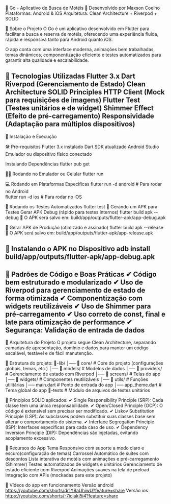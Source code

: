 📍 Go - Aplicativo de Busca de Motéis 🚀
Desenvolvido por Maxson Coelho
 Plataformas: Android & iOS
Arquitetura: Clean Architecture + Riverpod + SOLID

📌 Sobre o Projeto
O Go é um aplicativo desenvolvido em Flutter para facilitar a busca e reserva de motéis, oferecendo uma experiência fluida, rápida e responsiva tanto para Android quanto iOS.

O app conta com uma interface moderna, animações bem trabalhadas, temas dinâmicos, componentização eficiente e testes automatizados para garantir alta qualidade e escalabilidade.

📌 Tecnologias Utilizadas
Flutter 3.x
Dart
Riverpod (Gerenciamento de Estado)
Clean Architecture
SOLID Principles
HTTP Client (Mock para requisições de imagens)
Flutter Test (Testes unitários e de widget)
Shimmer Effect (Efeito de pré-carregamento)
Responsividade (Adaptação para múltiplos dispositivos)
--------------------------------------------------------------

🚀 Instalação e Execução

🛠️ Pré-requisitos
Flutter 3.x instalado 
Dart SDK atualizado
Android Studio
Emulador ou dispositivo físico conectado

Instalando Dependências
flutter pub get

🏃‍♂️ Rodando no Emulador ou Celular
flutter run

💻 Rodando em Plataformas Específicas
flutter run -d android   # Para rodar no Android  
flutter run -d ios       # Para rodar no iOS  

🧪 Rodando os Testes Automatizados
flutter test
📌 Gerando um APK para Testes
Gerar APK Debug (rápido para testes internos)
flutter build apk --debug
📂 O APK será salvo em:
build/app/outputs/flutter-apk/app-debug.apk 

🔹 Gerar APK de Produção (otimizado e assinado)
flutter build apk --release
📂 O APK será salvo em:
build/app/outputs/flutter-apk/app-release.apk

🔹 Instalando o APK no Dispositivo
adb install build/app/outputs/flutter-apk/app-debug.apk
--------------------------------------------------------------

📌 Padrões de Código e Boas Práticas
✔ Código bem estruturado e modularizado
✔ Uso de Riverpod para gerenciamento de estado de forma otimizada
✔ Componentização com widgets reutilizáveis
✔ Uso de Shimmer para pré-carregamento
✔ Uso correto de const, final e late para otimização de performance
✔ Segurança: Validação de entrada de dados
--------------------------------------------------------------

📌 Arquitetura do Projeto
O projeto segue Clean Architecture, separando camadas de apresentação, domínio e dados para manter um código escalável, testável e de fácil manutenção.

📂 Estrutura do projeto:
📂-lib/
│── 📂 core/                 # Core do projeto (configurações globais, temas, etc.)
│── 📂 models/               # Modelos de dados
│── 📂 providers/            # Gerenciamento de estado com Riverpod
│── 📂 screens/              # Telas do app
│── 📂 widgets/              # Componentes reutilizáveis
│── 📂 utils/                # Funções utilitárias
│── main.dart                # Ponto de entrada do app
│── app_theme.dart           # Tema global do app
📂-tests                        # Módulo de arquivos de testes unitários

📌 Princípios SOLID aplicados:
✔ Single Responsibility Principle (SRP): Cada classe tem uma única responsabilidade.
✔ Open/Closed Principle (OCP): O código é extensível sem precisar ser modificado.
✔ Liskov Substitution Principle (LSP): As subclasses podem substituir suas classes base sem alterar o comportamento do sistema.
✔ Interface Segregation Principle (ISP): Interfaces específicas para cada caso de uso.
✔ Dependency Inversion Principle (DIP): Dependências são injetadas, evitando acoplamento excessivo.

📌 Recursos do App
Tema Responsivo com suporte a modo claro e escuro(configuração de temas)
Carrossel Automático de suítes com descontos
Lista interativa de motéis com animações e pré-carregamento (Shimmer)
Testes automatizados de widgets e unitários
Gerenciamento de estado eficiente com Riverpod
Animações suaves na tela de preload
Integração com APIs (mockadas para este projeto)


📌 Vídeos do app em funcionamento
Versão android
https://youtube.com/shorts/dr1Y8aUhiwU?feature=share
Versão ios
https://youtube.com/shorts/-7iciakI5i4?feature=share
